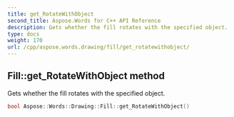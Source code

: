```yaml
---
title: get_RotateWithObject
second_title: Aspose.Words for C++ API Reference
description: Gets whether the fill rotates with the specified object.
type: docs
weight: 170
url: /cpp/aspose.words.drawing/fill/get_rotatewithobject/
---
```

## Fill::get_RotateWithObject method


Gets whether the fill rotates with the specified object.

```cpp
bool Aspose::Words::Drawing::Fill::get_RotateWithObject()
```

